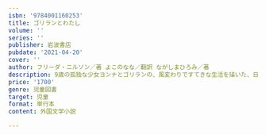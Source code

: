 ```yaml
---
isbn: '9784001160253'
title: ゴリランとわたし
volume: ''
series: ''
publisher: 岩波書店
pubdate: '2021-04-20'
cover: ''
author: フリーダ・ニルソン／著 よこのなな／翻訳 ながしまひろみ／著
description: 9歳の孤独な少女ヨンナとゴリランの、風変わりですてきな生活を描いた、日常の延長線上のファンタジー。
price: '1700'
genre: 児童図書
target: 児童
format: 単行本
content: 外国文学小説

---
```

